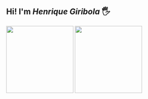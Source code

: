 ## Hi! I'm **_Henrique Giribola_** 🖐️

<div>
  <img height="180em" src="https://github-readme-stats.vercel.app/api?username=HGiribola&show_icons=true&theme=dark"/>
  <img height="180em" src="https://github-readme-stats.vercel.app/api/top-langs/?username=HGiribola&theme=dark"/>
</div>
